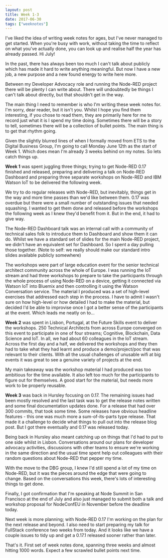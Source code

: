 ```yaml
---
layout: post
title: Week 1-3
date: 2017-06-30
tags: ["weeknotes"]
---
```


I've liked the idea of writing week notes for ages, but I've never managed to get started. When you're busy with work, without taking the time to reflect on what you've actually done, you can look up and realise half the year has already passed. Hi July!

In the past, there has always been too much I can't talk about publicly which has made it hard to write anything meaningful. But now I have a new job, a new purpose and a new found energy to write here more.

Between my Developer Advocacy role and running the Node-RED project there will be plenty I can write about. There will undoubtedly be things I can't talk about directly, but that shouldn't get in the way.

The main thing I need to remember is who I'm writing these week notes for. I'm sorry, dear reader, but it isn't you. Whilst I hope you find them interesting, if you chose to read them, they are primarily here for me to record just what it is I spend my time doing. Sometimes there will be a story to tell, sometimes there will be a collection of bullet points. The main thing is to get that rhythm going.

Given the slightly blurred lines of when I formally moved from ETS to the Digital Business Group, I'm going to call Monday June 12th as the start of Week 1. Which does mean I'm already 3 weeks behind on my notes. So lets catch things up.

**Week 1** was spent juggling three things; trying to get Node-RED 0.17 finished and released, preparing and delivering a talk on Node-RED Dashboard and preparing three separate workshops on Node-RED and IBM Watson IoT to be delivered the following week.

We try to do regular releases with Node-RED, but inevitably, things get in the way and more time passes than we'd like between them. 0.17 was overdue but there were a small number of outstanding issues that needed squashing. I wanted to get them done and released before the workshops the following week as I knew they'd benefit from it. But in the end, it had to give way.

The Node-RED Dashboard talk was an internal call with a community of technical sales folk to introduce them to Dashboard and show them it can do. Whilst we have a standard set of slides for the main Node-RED project, we didn't have an equivalent set for Dashboard. So I spent a day pulling those together. (Note to self: we really should make our standard intro slides available publicly somewhere)

The workshops were part of large education event for the senior technical architect community across the whole of Europe. I was running the IoT stream and had three workshops to prepare to take the participants through the whole process of using Node-RED on a device, getting it connected via Watson IoT into Bluemix and then controlling it using the Watson Conversation service. The material I produced was a set of high-level exercises that addressed each step in the process. I have to admit I wasn't sure on how high-level or how detailed I had to make the material, but decided I'd be able to improvise once I got a better sense of the participants at the event. Which leads me neatly on to...

**Week 2** was spent in Lisbon, Portugal, at the Future Skills event to deliver the workshops. 250 Technical Architects from across Europe converged on this event to participate in one of four streams; Cognitive, Blockchain, Data Science and IoT. In all, we had about 60 colleagues in the IoT stream. Across the first day and a half, we delivered the workshops and they then had to take what they had learnt and produce a demo/project/poc that was relevant to their clients. With all the usual challenges of unusable wifi at big events it was great to see a genuine variety of projects at the end.

My main takeaway was the workshop material I had produced was too ambitious for the time available. It also left too much for the participants to figure out for themselves. A good start for the material, but needs more work to be properly reusable.

**Week 3** was back in Hursley focusing on 0.17. The remaining issues had been mostly resolved and the last task was to get the release notes written and some final documentation updates done. For a release that had over 300 commits, that took some time. Some releases have obvious headline features - this one was much more a sum-of-its-parts type release. That made it a challenge to decide what things to pull out into the release blog post. But I got there eventually and 0.17 was released today.

Being back in Hursley also meant catching up on things that I'd had to put to one side whilst in Lisbon. Conversations around our plans for developer advocacy activities, discussions with other teams to ensure we're working in the same direction and the usual time spent help out colleagues with their random questions about Node-RED that pepper my time.

With the move to the DBG group, I knew I'd still spend a lot of my time on Node-RED, but it was the pieces around the edge that were going to change. Based on the conversations this week, there's lots of interesting things to get done.

Finally, I got confirmation that I'm speaking at Node Summit in San Francisco at the end of July and also just managed to submit both a talk and workshop proposal for NodeConfEU in November before the deadline today.

Next week is more planning; with Node-RED 0.17 I'm working on the plan for the next release and beyond. I also need to start preparing my talk for FullStack conference two weeks from today. And it looks like we have a couple issues to tidy up and get a 0.17.1 released sooner rather than later.

That's it. First set of week notes done, spanning three weeks and almost hitting 1000 words. Expect a few scrawled bullet points next time.